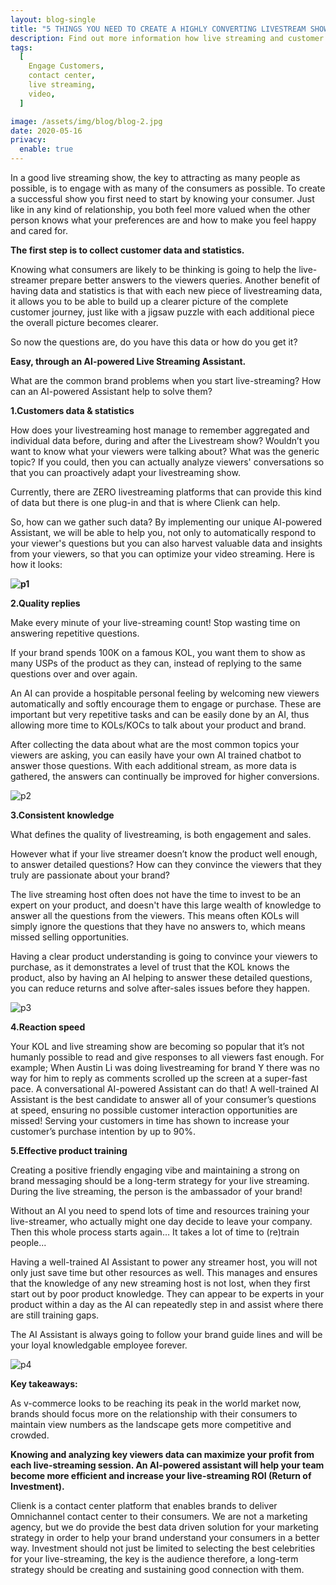 ```yaml
---
layout: blog-single
title: "5 THINGS YOU NEED TO CREATE A HIGHLY CONVERTING LIVESTREAM SHOW"
description: Find out more information how live streaming and customer sewrvice can improve your sales.
tags:
  [
    Engage Customers,
    contact center,
    live streaming,
    video,
  ]

image: /assets/img/blog/blog-2.jpg
date: 2020-05-16
privacy:
  enable: true
---
```


In a good live streaming show, the key to attracting as many people as possible, is to engage with as many of the consumers as possible. To create a successful show you first need to start by knowing your consumer. Just like in any kind of relationship, you both feel more valued when the other person knows what your preferences are and how to make you feel happy and cared for.

**The first step is to collect customer data and statistics.**

Knowing what consumers are likely to be thinking is going to help the live-streamer prepare better answers to the viewers queries. Another benefit of having data and statistics is that with each new piece of livestreaming data, it allows you to be able to build up a clearer picture of the complete customer journey, just like with a jigsaw puzzle with each additional piece the overall picture becomes clearer.

So now the questions are, do you have this data or how do you get it?

**Easy, through an AI-powered Live Streaming Assistant.**

What are the common brand problems when you start live-streaming? How can an AI-powered Assistant help to solve them?

**1.Customers data & statistics**

How does your livestreaming host manage to remember aggregated and individual data before, during and after the Livestream show? Wouldn’t you want to know what your viewers were talking about? What was the generic topic? If you could, then you can actually analyze viewers' conversations so that you can proactively adapt your livestreaming show.

Currently, there are ZERO livestreaming platforms that can provide this kind of data but there is one plug-in and that is where Clienk can help.

So, how can we gather such data? By implementing our unique AI-powered Assistant, we will be able to help you, not only to automatically respond to your viewer's questions but you can also harvest valuable data and insights from your viewers, so that you can optimize your video streaming. Here is how it looks:

**![p1](/assets/img/blog/p1.png)**

**2.Quality replies**

Make every minute of your live-streaming count! Stop wasting time on answering repetitive questions.

If your brand spends 100K on a famous KOL, you want them to show as many USPs of the product as they can, instead of replying to the same questions over and over again.

An AI can provide a hospitable personal feeling by welcoming new viewers automatically and softly encourage them to engage or purchase. These are important but very repetitive tasks and can be easily done by an AI, thus allowing more time to KOLs/KOCs to talk about your product and brand.

After collecting the data about what are the most common topics your viewers are asking, you can easily have your own AI trained chatbot to answer those questions. With each additional stream, as more data is gathered, the answers can continually be improved for higher conversions.

![p2](/assets/img/blog/p2.png)

**3.Consistent knowledge**

What defines the quality of livestreaming, is both engagement and sales.

However what if your live streamer doesn’t know the product well enough, to answer detailed questions? How can they convince the viewers that they truly are passionate about your brand?

The live streaming host often does not have the time to invest to be an expert on your product, and doesn't have this large wealth of knowledge to answer all the questions from the viewers. This means often KOLs will simply ignore the questions that they have no answers to, which means missed selling opportunities.

Having a clear product understanding is going to convince your viewers to purchase, as it demonstrates a level of trust that the KOL knows the product, also by having an AI helping to answer these detailed questions, you can reduce returns and solve after-sales issues before they happen.

![p3](/assets/img/blog/p3.png)

**4.Reaction speed**

Your KOL and live streaming show are becoming so popular that it’s not humanly possible to read and give responses to all viewers fast enough. For example; When Austin Li was doing livestreaming for brand Y there was no way for him to reply as comments scrolled up the screen at a super-fast pace. A conversational AI-powered Assistant can do that! A well-trained AI Assistant is the best candidate to answer all of your consumer’s questions at speed, ensuring no possible customer interaction opportunities are missed!
Serving your customers in time has shown to increase your customer’s purchase intention by up to 90%.

**5.Effective product training**

Creating a positive friendly engaging vibe and maintaining a strong on brand messaging should be a long-term strategy for your live streaming. During the live streaming, the person is the ambassador of your brand!

Without an AI you need to spend lots of time and resources training your live-streamer, who actually might one day decide to leave your company. Then this whole process starts again… It takes a lot of time to (re)train people...

Having a well-trained AI Assistant to power any streamer host, you will not only just save time but other resources as well. This manages and ensures that the knowledge of any new streaming host is not lost, when they first start out by poor product knowledge. They can appear to be experts in your product within a day as the AI can repeatedly step in and assist where there are still training gaps.

The AI Assistant is always going to follow your brand guide lines and will be your loyal knowledgable employee forever.

![p4](/assets/img/blog/p4.png)

**Key takeaways:**

As v-commerce looks to be reaching its peak in the world market now, brands should focus more on the relationship with their consumers to maintain view numbers as the landscape gets more competitive and crowded.

**Knowing and analyzing key viewers data can maximize your profit from each live-streaming session. An AI-powered assistant will help your team become more efficient and increase your live-streaming ROI (Return of Investment).**

Clienk is a contact center platform that enables brands to deliver Omnichannel contact center to their consumers. We are not a marketing agency, but we do provide the best data driven solution for your marketing strategy in order to help your brand understand your consumers in a better way. Investment should not just be limited to selecting the best celebrities for your live-streaming, the key is the audience therefore, a long-term strategy should be creating and sustaining good connection with them.
